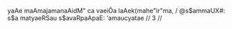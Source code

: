 yaAe maAmajamanaAidM" ca vaeiÔa laAek(mahe"ìr"ma, /
@s$ammaUX#: s$a matyaeRSau s$avaRpaApaE: ‘amaucyatae // 3 //